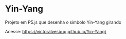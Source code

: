 # Yin-Yang
Projeto em P5.js que desenha o simbolo Yin-Yang girando

Acesse: https://victoralvesbug.github.io/Yin-Yang/
